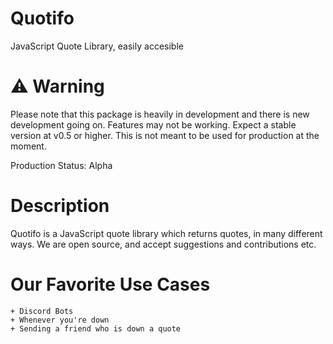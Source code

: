 # Quotifo
JavaScript Quote Library, easily accesible

# :warning: Warning
 Please note that this package is heavily in development and there is new development going on. Features may not be working. Expect a stable version at v0.5 or higher. This is not meant to be used for production at the moment.

Production Status: Alpha

# Description

Quotifo is a JavaScript quote library which returns quotes, in many different ways. We are open source, and accept suggestions and contributions etc.

# Our Favorite Use Cases
```
+ Discord Bots
+ Whenever you're down
+ Sending a friend who is down a quote
